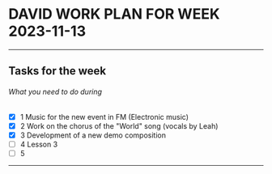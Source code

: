 # DAVID WORK PLAN FOR WEEK 2023-11-13
---
## Tasks for the week
###### What you need to do during
- [x] 1 Music for the new event in FM (Electronic music)
- [x] 2 Work on the chorus of the "World" song (vocals by Leah)
- [x] 3 Development of a new demo composition
- [ ] 4 Lesson 3
- [ ] 5
---
